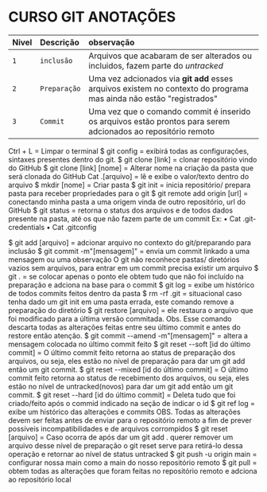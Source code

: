 # CURSO GIT ANOTAÇÕES

| Nivel   | Descrição | observação |
| :---------- | :--------- | :---------- |
| `1`      | `inclusão` | Arquivos que acabaram de ser alterados ou incluidos, fazem parte do *untracked* |
| `2` | `Preparação` | Uma vez adcionados via **git add** esses arquivos existem no contexto do programa mas ainda não estão "registrados"                    |
| `3` | `Commit` | Uma vez que o comando commit é inserido os arquivos estão prontos para serem adcionados ao repositório remoto |



Ctrl + L = Limpar o terminal
$ git config = exibirá todas as configurações, sintaxes presentes dentro do git.
$ git clone [link] = clonar repositório vindo do GitHub
$ git clone [link] [nome] = Alterar nome na criação da pasta que será clonada do GitHub
Cat .[arquivo] = lê e exibe o valor/texto dentro do arquivo
$ mkdir [nome] = Criar pasta
$ git init = inicia repositório/ prepara pasta para receber propriedades para o git
$ git remote add origin [url] = conectando minha pasta a uma origem vinda de outro repositório, url do GitHub
$ git status = retorna o status dos arquivos e de todos dados presente na pasta, até os que não fazem parte de um commit
Ex:
•	Cat .git-credentials
•	Cat .gitconfig

$ git add [arquivo] = adcionar arquivo no contexto do git/preparando para inclusão
$ git commit -m"[mensagem]" = envia um commit linkado a uma mensagem ou uma observação
O git não reconhece pastas/ diretórios vazios sem arquivos, para entrar em um commit precisa existir um arquivo
$ git . = se colocar apenas o ponto ele obtem tudo que não foi incluído na preparação e adciona na base para o commit
$ git log = exibe um histórico de todos commits feitos dentro da pasta
$ rm -rf .git = situacional caso tenha dado um git init em uma pasta errada, este comando remove a preparação do diretório
$ git restore [arquivo] = ele restaura o arquivo que foi modificado para a última versão commitada.
Obs. Esse comando descarta todas as alterações feitas entre seu último commit e antes do restore então atenção.
$ git commit --amend -m"[mensagem]" = altera a mensagem colocada no último commit feito
$ git reset --soft [id do último commit] = O último commit feito retorna ao status de preparação dos arquivos, ou seja, eles estão no nível de preparação para dar um git add então um git commit.
$ git reset --mixed [id do último commit] = O último commit feito retorna ao status de recebimento dos arquivos, ou seja, eles estão no nível de untracked(novos) para dar um git add então um git commit.
$ git reset --hard [id do último commit] = Deleta tudo que foi criado/feito após o commid indicado na seção de indicar o id
$ git ref log = exibe um histórico das alterações e commits
OBS. Todas as alterações devem ser feitas antes de enviar para o repositório remoto a fim de prever possíveis incompatibilidades e de arquivos corrompidos
$ git reset [arquivo] = Caso ocorra de após dar um git add . querer remover um arquivo desse nível de preparação o git reset serve para retirá-lo dessa operação e retornar ao nível de status untracked
$ git push -u origin main = configurar nossa main como a main do nosso repositório remoto
$ git pull = obtem todas as alterações que foram feitas no repositório remoto e adciona ao repositório local

